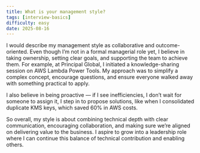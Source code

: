 ```yaml
---
title: What is your management style?
tags: [interview-basics]
difficulty: easy
date: 2025-08-16
---
```


I would describe my management style as collaborative and outcome-oriented. Even though I’m not in a formal managerial role yet, I believe in taking ownership, setting clear goals, and supporting the team to achieve them. For example, at Principal Global, I initiated a knowledge-sharing session on AWS Lambda Power Tools. My approach was to simplify a complex concept, encourage questions, and ensure everyone walked away with something practical to apply.

I also believe in being proactive — if I see inefficiencies, I don’t wait for someone to assign it, I step in to propose solutions, like when I consolidated duplicate KMS keys, which saved 60% in AWS costs.

So overall, my style is about combining technical depth with clear communication, encouraging collaboration, and making sure we’re aligned on delivering value to the business. I aspire to grow into a leadership role where I can continue this balance of technical contribution and enabling others.